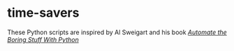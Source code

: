 # time-savers
These Python scripts are inspired by Al Sweigart and his book  [*Automate the Boring Stuff With Python*](https://automatetheboringstuff.com/)
